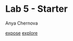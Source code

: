 # Lab 5 - Starter
Anya Chernova

[expose](https://ascher176.github.io/Lab5_Starter/expose.html)
[explore](https://ascher176.github.io/Lab5_Starter/explore.html)